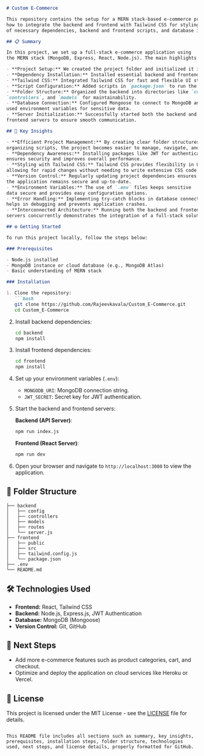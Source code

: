 
```markdown
# Custom E-Commerce

This repository contains the setup for a MERN stack-based e-commerce project, designed to demonstrate
how to integrate the backend and frontend with Tailwind CSS for styling.It includes the configuration
of necessary dependencies, backend and frontend scripts, and database integration using MongoDB.

## 📋 Summary

In this project, we set up a full-stack e-commerce application using
the MERN stack (MongoDB, Express, React, Node.js). The main highlights of the setup process include:

- **Project Setup:** We created the project folder and initialized it in the terminal.
- **Dependency Installation:** Installed essential backend and frontend packages using npm.
- **Tailwind CSS:** Integrated Tailwind CSS for fast and flexible UI styling.
- **Script Configuration:** Added scripts in `package.json` to run the backend and frontend servers.
- **Folder Structure:** Organized the backend into directories like `config`,
`controllers`, and `models` for maintainability.
- **Database Connection:** Configured Mongoose to connect to MongoDB and
used environment variables for sensitive data.
- **Server Initialization:** Successfully started both the backend and
frontend servers to ensure smooth communication.

## 🔑 Key Insights

- **Efficient Project Management:** By creating clear folder structures and
organizing scripts, the project becomes easier to manage, navigate, and scale.
- **Dependency Awareness:** Installing packages like JWT for authentication
ensures security and improves overall performance.
- **Styling with Tailwind CSS:** Tailwind CSS provides flexibility in UI design,
allowing for rapid changes without needing to write extensive CSS code.
- **Version Control:** Regularly updating project dependencies ensures
the application remains secure and up-to-date.
- **Environment Variables:** The use of `.env` files keeps sensitive
data secure and provides easy configuration options.
- **Error Handling:** Implementing try-catch blocks in database connections
helps in debugging and prevents application crashes.
- **Interconnected Architecture:** Running both the backend and frontend
servers concurrently demonstrates the integration of a full-stack solution.

## ⚙️ Getting Started

To run this project locally, follow the steps below:

### Prerequisites

- Node.js installed
- MongoDB instance or cloud database (e.g., MongoDB Atlas)
- Basic understanding of MERN stack

### Installation

1. Clone the repository:
   ```bash
   git clone https://github.com/Rajeevkavala/Custom_E-Commerce.git
   cd Custom_E-Commerce
   ```

2. Install backend dependencies:
   ```bash
   cd backend
   npm install
   ```

3. Install frontend dependencies:
   ```bash
   cd frontend
   npm install
   ```

4. Set up your environment variables (`.env`):
   - `MONGODB_URI`: MongoDB connection string.
   - `JWT_SECRET`: Secret key for JWT authentication.

5. Start the backend and frontend servers:

   **Backend (API Server)**:
   ```bash
   npm run index.js
   ```

   **Frontend (React Server)**:
   ```bash
   npm run dev
   ```

6. Open your browser and navigate to `http://localhost:3000`
   to view the application.

## 📂 Folder Structure

```plaintext
├── backend
│   ├── config
│   ├── controllers
│   ├── models
│   ├── routes
│   └── server.js
├── frontend
│   ├── public
│   ├── src
│   ├── tailwind.config.js
│   └── package.json
├── .env
└── README.md
```

## 🛠️ Technologies Used

- **Frontend:** React, Tailwind CSS
- **Backend:** Node.js, Express.js, JWT Authentication
- **Database:** MongoDB (Mongoose)
- **Version Control:** Git, GitHub

## 🎯 Next Steps

- Add more e-commerce features such as product categories, cart, and checkout.
- Optimize and deploy the application on cloud services like Heroku or Vercel.

## 📜 License

This project is licensed under the MIT License - see the [LICENSE](LICENSE) file for details.
```

This README file includes all sections such as summary, key insights, prerequisites, installation steps, folder structure, technologies used, next steps, and license details, properly formatted for GitHub.
